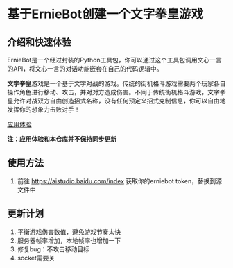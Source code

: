 # 基于ErnieBot创建一个文字拳皇游戏

## 介绍和快速体验
ErnieBot是一个经过封装的Python工具包，你可以通过这个工具包调用文心一言的API，将文心一言的对话功能嵌套在自己的代码逻辑中。

**文字拳皇**游戏是一个基于文字对战的游戏。传统的街机格斗游戏需要两个玩家各自操作角色进行移动、攻击，并对对方造成伤害。不同于传统街机格斗游戏，文字拳皇允许对战双方自由创造招式名称，没有任何预定义招式克制信息，你可以自由地发挥你的想象力击败对手！

[应用体验](https://aistudio.baidu.com/application/detail/10723)

**注：应用体验和本仓库并不保持同步更新**

## 使用方法
1. 前往 https://aistudio.baidu.com/index 获取你的erniebot token，替换到源文件中

## 更新计划
1. 平衡游戏伤害数值，避免游戏节奏太快
2. 服务器帧率增加，本地帧率也增加一下
3. 修复bug：不攻击移动目标
4. socket需要关